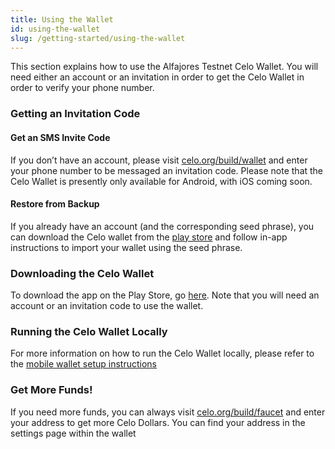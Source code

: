 ```yaml
---
title: Using the Wallet
id: using-the-wallet
slug: /getting-started/using-the-wallet
---
```


This section explains how to use the Alfajores Testnet Celo Wallet. You will need either an account or an invitation in order to get the Celo Wallet in order to verify your phone number.

### Getting an Invitation Code

#### Get an SMS Invite Code

If you don’t have an account, please visit [celo.org/build/wallet](https://celo.org/build/wallet) and enter your phone number to be messaged an invitation code. Please note that the Celo Wallet is presently only available for Android, with iOS coming soon.

#### Restore from Backup

If you already have an account \(and the corresponding seed phrase\), you can download the Celo wallet from the [play store](https://play.google.com/store/apps/details?id=org.celo.mobile.alfajores) and follow in-app instructions to import your wallet using the seed phrase.

### Downloading the Celo Wallet

To download the app on the Play Store, go [here](https://play.google.com/apps/testing/org.celo.mobile.alfajores). Note that you will need an account or an invitation code to use the wallet.

### Running the Celo Wallet Locally

For more information on how to run the Celo Wallet locally, please refer to the [mobile wallet setup instructions](/celo-codebase/wallet/intro.md)

### Get More Funds!

If you need more funds, you can always visit [celo.org/build/faucet](https://celo.org/build/faucet) and enter your address to get more Celo Dollars. You can find your address in the settings page within the wallet
